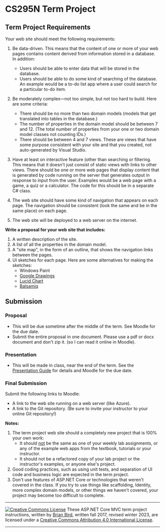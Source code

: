 <h1>CS295N Term Project</h1>

## Term Project Requirements
Your web site should meet the following requirements:
1. Be data-driven. This means that the content of one or more of your web pages contains content derived from information stored in a database. In addition:
    -   Users should be able to enter data that will be stored in the database.
    -   Users should be able to do some kind of searching of the database. An example would be a to-do list app where a user could search for a particular to-do item.

2. Be moderately complex&mdash;not too simple, but not too hard to build. Here are some criteria:
    -   There should be no more than two domain models (models that get translated into tables in the database.)
    -   The number of properties in the domain model should be between 7 and 12.
        (The total number of properties from your one or two domain model classes not counting IDs.)
    -   There should be between 4 and 7 views. These are views that have some purpose consistent with your site and that you created, not auto-generated by Visual Studio.

3. Have at least on interactive feature (other than searching or filtering. This means that it doesn't just consist of static views with links to other views. There should be one or more web pages that display content that is generated by code running on the server that generates output in response to input from the user. Examples would be a web page with a game, a quiz or a calculator. The code for this should be in a separate C# class.

4. The web site should have some kind of navigation that appears on each page. The navigation should be consistent (look the same and be in the same place) on each page.

5. The web site will be deployed to a web server on the internet.

     

**Write a proposal for your web site that includes:**

1.  A written description of the site.
2.  A list of all the properties in the domain model.
3.  A "site map", in the form of an outline, that shows the navigation links between the pages.
4.  UI sketches for each page. Here are some alternatives for making the sketches:
    - Windows Paint 
    - [Google Drawings](https://docs.google.com/drawings) 
    - [Lucid Chart](https://www.lucidchart.com) 
    - [Balsamiq](https://balsamiq.com)



## Submission

### Proposal
- This will be due sometime after the middle of the term. See Moodle for the due date.
- Submit the entire proposal in one document. Please use a pdf or docx document and don't zip it. (so I can read it online in Moodle).

### Presentation

- This will be made in class, near the end of the term. See the [Presentation Guide](CS295N-TermProjectPresentationGuide.html) for details and Moodle for the due date.

### Final Submission

Submit the following links to Moodle:

- A link to the web site running on a web server (like Azure).
- A link to the Git repository.
  (Be sure to invite your instructor to your online Git repository!)



**Notes:**

1. The term project web site should a completely new project that is !00% your own work:
   - It should <u>not</u> be the same as one of your weekly lab assignments, or any of the example web apps from the textbook, tutorials or your instructor. 
   - It should not be a refactored copy of your lab project or the instructor's examples, or anyone else's project.
2. Good coding practices, such as using unit tests, and separation of UI code and business logic are expected in the term project.
3. Don't use features of ASP.NET Core or technologies that weren't covered in the class. If you try to use things like scaffolding, Identity, more complex domain models, or other things we haven't covered, your project may become too difficult to complete.

 

------

[![Creative Commons License](https://i.creativecommons.org/l/by/4.0/88x31.png)](http://creativecommons.org/licenses/by/4.0/) These ASP.NET Core MVC term project instructions, written by [Brian Bird](https://profbird.dev), written fall 2017, revised winter 2023, are licensed under a [Creative Commons Attribution 4.0 International License](http://creativecommons.org/licenses/by/4.0/). 

------

 